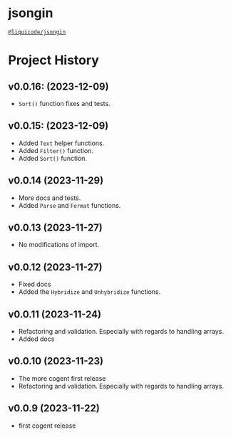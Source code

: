# jsongin
[`@liquicode/jsongin`](https://github.com/liquicode/jsongin)


# Project History


v0.0.16: (2023-12-09)
---------------------------------------------------------------------

- `Sort()` function fixes and tests.


v0.0.15: (2023-12-09)
---------------------------------------------------------------------

- Added `Text` helper functions.
- Added `Filter()` function.
- Added `Sort()` function.


v0.0.14 (2023-11-29)
---------------------------------------------------------------------

- More docs and tests.
- Added `Parse` and `Format` functions.


v0.0.13 (2023-11-27)
---------------------------------------------------------------------

- No modifications of import.


v0.0.12 (2023-11-27)
---------------------------------------------------------------------

- Fixed docs
- Added the `Hybridize` and `Unhybridize` functions.


v0.0.11 (2023-11-24)
---------------------------------------------------------------------

- Refactoring and validation. Especially with regards to handling arrays.
- Added docs

v0.0.10 (2023-11-23)
---------------------------------------------------------------------

- The more cogent first release
- Refactoring and validation. Especially with regards to handling arrays.


v0.0.9 (2023-11-22)
---------------------------------------------------------------------

- first cogent release


